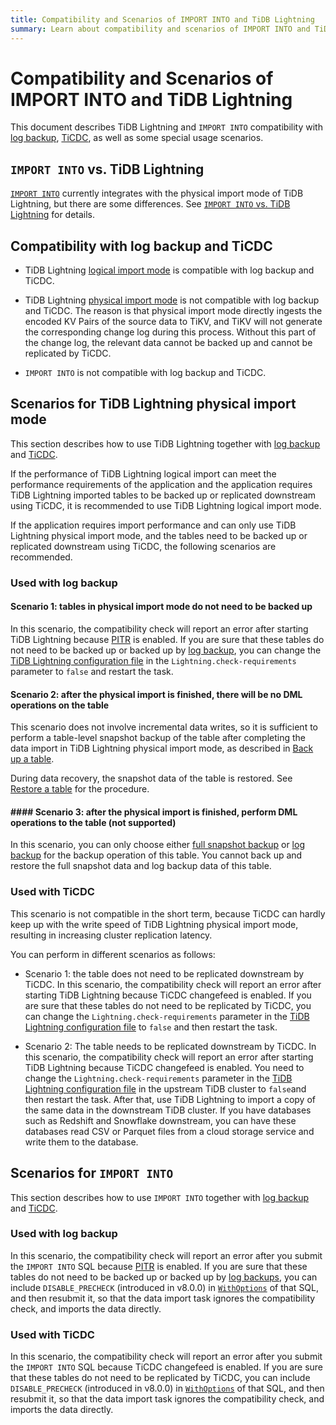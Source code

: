 ```yaml
---
title: Compatibility and Scenarios of IMPORT INTO and TiDB Lightning
summary: Learn about compatibility and scenarios of IMPORT INTO and TiDB Lightning, log backup, and TiCDC.
---
```


# Compatibility and Scenarios of IMPORT INTO and TiDB Lightning

This document describes TiDB Lightning and `IMPORT INTO` compatibility with [log backup](/br/br-pitr-guide.md), [TiCDC](/ticdc/ticdc-overview.md), as well as some special usage scenarios.

## `IMPORT INTO` vs. TiDB Lightning

[`IMPORT INTO`](/sql-statements/sql-statement-import-into.md) currently integrates with the physical import mode of TiDB Lightning, but there are some differences. See [`IMPORT INTO` vs. TiDB Lightning](/tidb-lightning/import-into-vs-tidb-lightning.md) for details.

## Compatibility with log backup and TiCDC

- TiDB Lightning [logical import mode](/tidb-lightning/tidb-lightning-logical-import-mode.md) is compatible with log backup and TiCDC.

- TiDB Lightning [physical import mode](/tidb-lightning/tidb-lightning-physical-import-mode.md) is not compatible with log backup and TiCDC. The reason is that physical import mode directly ingests the encoded KV Pairs of the source data to TiKV, and TiKV will not generate the corresponding change log during this process. Without this part of the change log, the relevant data cannot be backed up and cannot be replicated by TiCDC.

- `IMPORT INTO` is not compatible with log backup and TiCDC.

## Scenarios for TiDB Lightning physical import mode

This section describes how to use TiDB Lightning together with [log backup](/br/br-pitr-guide.md) and [TiCDC](/ticdc/ticdc-overview.md).

If the performance of TiDB Lightning logical import can meet the performance requirements of the application and the application requires TiDB Lightning imported tables to be backed up or replicated downstream using TiCDC, it is recommended to use TiDB Lightning logical import mode.

If the application requires import performance and can only use TiDB Lightning physical import mode, and the tables need to be backed up or replicated downstream using TiCDC, the following scenarios are recommended.

### Used with log backup

#### Scenario 1: tables in physical import mode do not need to be backed up

In this scenario, the compatibility check will report an error after starting TiDB Lightning because [PITR](/br/br-log-architecture.md#pitr) is enabled. If you are sure that these tables do not need to be backed up or backed up by [log backup](/br/br-pitr-guide.md), you can change the [TiDB Lightning configuration file](/tidb-lightning/tidb-lightning-configuration.md#tidb-lightning-task) in the `Lightning.check-requirements` parameter to `false` and restart the task.

#### Scenario 2: after the physical import is finished, there will be no DML operations on the table

This scenario does not involve incremental data writes, so it is sufficient to perform a table-level snapshot backup of the table after completing the data import in TiDB Lightning physical import mode, as described in [Back up a table](/br/br-snapshot-manual.md#back-up-a-table).

During data recovery, the snapshot data of the table is restored. See [Restore a table](/br/br-snapshot-manual.md#restore-a-table) for the procedure.

#### #### Scenario 3: after the physical import is finished, perform DML operations to the table (not supported)

In this scenario, you can only choose either [full snapshot backup](/br/br-snapshot-guide.md) or [log backup](/br/br-pitr-guide.md) for the backup operation of this table. You cannot back up and restore the full snapshot data and log backup data of this table.

### Used with TiCDC

This scenario is not compatible in the short term, because TiCDC can hardly keep up with the write speed of TiDB Lightning physical import mode, resulting in increasing cluster replication latency.

You can perform in different scenarios as follows:

- Scenario 1: the table does not need to be replicated downstream by TiCDC. In this scenario, the compatibility check will report an error after starting TiDB Lightning because TiCDC changefeed is enabled. If you are sure that these tables do not need to be replicated by TiCDC, you can change the `Lightning.check-requirements` parameter in the [TiDB Lightning configuration file](/tidb-lightning/tidb-lightning-configuration.md#tidb-lightning-task) to `false` and then restart the task.

- Scenario 2: The table needs to be replicated downstream by TiCDC. In this scenario, the compatibility check will report an error after starting TiDB Lightning because TiCDC changefeed is enabled. You need to change the `Lightning.check-requirements` parameter in the [TiDB Lightning configuration file](/tidb-lightning/tidb-lightning-configuration.md#tidb-lightning-task) in the upstream TiDB cluster to `false`and then restart the task. After that, use TiDB Lightning to import a copy of the same data in the downstream TiDB cluster. If you have databases such as Redshift and Snowflake downstream, you can have these databases read CSV or Parquet files from a cloud storage service and write them to the database.

## Scenarios for `IMPORT INTO`

This section describes how to use `IMPORT INTO` together with [log backup](/br/br-pitr-guide.md) and [TiCDC](/ticdc/ticdc-overview.md).

### Used with log backup

In this scenario, the compatibility check will report an error after you submit the `IMPORT INTO` SQL because [PITR](/br/br-log-architecture.md#pitr) is enabled. If you are sure that these tables do not need to be backed up or backed up by [log backups](/br/br-pitr-guide.md), you can include `DISABLE_PRECHECK` (introduced in v8.0.0) in [`WithOptions`](/sql-statements/sql-statement-import-into.md#withoptions) of that SQL, and then resubmit it, so that the data import task ignores the compatibility check, and imports the data directly.

### Used with TiCDC

In this scenario, the compatibility check will report an error after you submit the `IMPORT INTO` SQL because TiCDC changefeed is enabled. If you are sure that these tables do not need to be replicated by TiCDC, you can include `DISABLE_PRECHECK` (introduced in v8.0.0) in [`WithOptions`](/sql-statements/sql-statement-import-into.md#withoptions) of that SQL, and then resubmit it, so that the data import task ignores the compatibility check, and imports the data directly.
